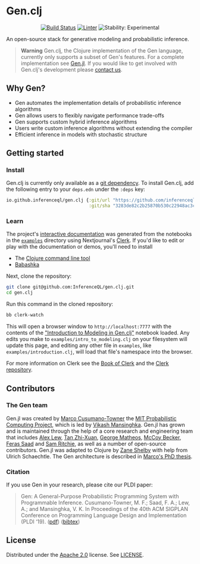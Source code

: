# Gen.clj

<div align="center">

[![Build Status][build-status]][build-status-url]
[![Linter][linter]][linter-url]
![Stability: Experimental][experimental-badge]

</div>

An open-source stack for generative modeling and probabilistic inference.

> **Warning**
> Gen.clj, the Clojure implementation of the Gen language, currently only
> supports a subset of Gen's features. For a complete implementation see
> [Gen.jl](https://github.com/probcomp/Gen.jl). If you would like to get
> involved with Gen.clj's development please [contact
> us](mailto:contributing@zane.io).

## Why Gen?

- Gen automates the implementation details of probabilistic inference algorithms
- Gen allows users to flexibly navigate performance trade-offs
- Gen supports custom hybrid inference algorithms
- Users write custom inference algorithms without extending the compiler
- Efficient inference in models with stochastic structure

## Getting started

### Install

Gen.clj is currently only available as a [git
dependency](https://clojure.org/guides/deps_and_cli#_using_git_libraries). To
install Gen.clj, add the following entry to your `deps.edn` under the `:deps`
key:

``` clojure
io.github.inferenceql/gen.clj {:git/url "https://github.com/inferenceql/gen.clj"
                               :git/sha "3283de82c2b25870b530c22948ac3cdc1b6996d4"}
```

### Learn

The project's [interactive documentation][gen-clj-url] was generated from
the notebooks in the
[`examples`](https://github.com/InferenceQL/gen.clj/tree/main/examples)
directory using Nextjournal's [Clerk][clerk-url]. If you'd like to edit or play
with the documentation or demos, you'll need to install

- The [Clojure command line tool](https://clojure.org/guides/install_clojure)
- [Babashka](https://github.com/babashka/babashka#installation)

Next, clone the repository:

```bash
git clone git@github.com:InferenceQL/gen.clj.git
cd gen.clj
```

Run this command in the cloned repository:

```sh
bb clerk-watch
```

This will open a browser window to `http://localhost:7777` with the contents of
the ["Introduction to Modeling in
Gen.clj"](https://github.com/InferenceQL/gen.clj/blob/main/examples/intro_to_modeling.clj)
notebook loaded. Any edits you make to `examples/intro_to_modeling.clj` on your
filesystem will update this page, and editing any other file in `examples`, like
`examples/introduction.clj`, will load that file's namespace into the browser.

For more information on Clerk see the [Book of
Clerk](https://book.clerk.vision/) and the [Clerk
repository](https://github.com/nextjournal/clerk).

## Contributors

### The Gen team

Gen.jl was created by [Marco Cusumano-Towner](https://www.mct.dev/) the [MIT
Probabilistic Computing Project](http://probcomp.csail.mit.edu/), which is led
by [Vikash Mansinghka](http://probcomp.csail.mit.edu/principal-investigator/).
Gen.jl has grown and is maintained through the help of a core research and
engineering team that includes [Alex Lew](http://alexlew.net/), [Tan
Zhi-Xuan](https://github.com/ztangent/), [George
Matheos](https://www.linkedin.com/in/george-matheos-429982160/), [McCoy
Becker](https://femtomc.github.io/), [Feras Saad](http://fsaad.mit.edu/) and
[Sam Ritchie](https://samritchie.io), as well as a number of open-source
contributors. Gen.jl was adapted to Clojure by [Zane Shelby](https://zane.io)
with help from Ulrich Schaechtle. The Gen architecture is described in [Marco's
PhD thesis](https://www.mct.dev/assets/mct-thesis.pdf).

### Citation

If you use Gen in your research, please cite our PLDI paper:

> Gen: A General-Purpose Probabilistic Programming System with Programmable
> Inference. Cusumano-Towner, M. F.; Saad, F. A.; Lew, A.; and Mansinghka, V. K.
> In Proceedings of the 40th ACM SIGPLAN Conference on Programming Language
> Design and Implementation (PLDI ‘19).
> ([pdf](https://dl.acm.org/doi/10.1145/3314221.3314642))
> ([bibtex](https://www.gen.dev/assets/gen-pldi.txt))


## License

Distributed under the [Apache 2.0](LICENSE) license. See [LICENSE](LICENSE).

[build-status-url]: https://github.com/InferenceQL/gen.clj/actions/workflows/tests.yaml?query=branch%3Amain
[build-status]: https://github.com/InferenceQL/gen.clj/workflows/tests/badge.svg?branch=main
[clerk-url]: https://github.com/nextjournal/clerk
[experimental-badge]: https://img.shields.io/badge/stability-experimental-orange.svg
[gen-clj-url]: https://github.clerk.garden/inferenceql/gen.clj
[license-url]: LICENSE
[license]: https://img.shields.io/badge/License-Apache_2.0-brightgreen.svg
[linter-url]: https://github.com/InferenceQL/gen.clj/actions/workflows/linter.yaml?query=branch%3Amain
[linter]: https://github.com/InferenceQL/gen.clj/workflows/linter/badge.svg?branch=main
